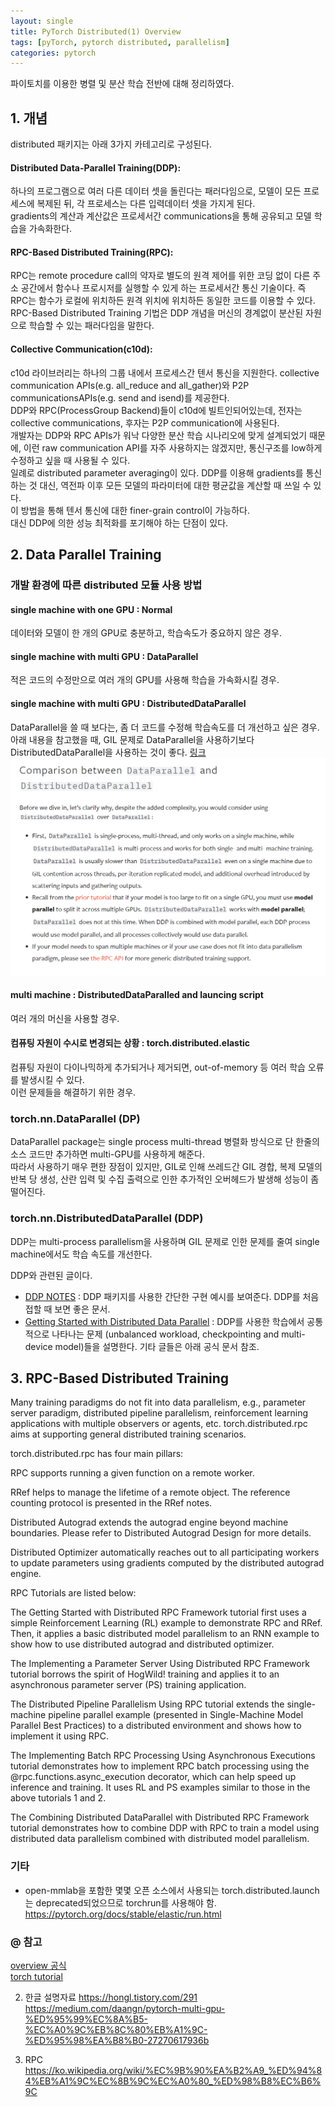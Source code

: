 ```yaml
---
layout: single
title: PyTorch Distributed(1) Overview
tags: [pyTorch, pytorch distributed, parallelism]
categories: pytorch
---
```


파이토치를 이용한 병렬 및 분산 학습 전반에 대해 정리하였다.

## 1. 개념
distributed 패키지는 아래 3가지 카테고리로 구성된다.
#### Distributed Data-Parallel Training(DDP):   
 하나의 프로그램으로 여러 다른 데이터 셋을 돌린다는 패러다임으로, 모델이 모든 프로세스에 복제된 뒤, 각 프로세스는 다른 입력데이터 셋을 가지게 된다.   
gradients의 계산과 계산값은 프로세서간 communications을 통해 공유되고 모델 학습을 가속화한다.   

#### RPC-Based Distributed Training(RPC):   
 RPC는 remote procedure call의 약자로 별도의 원격 제어를 위한 코딩 없이 다른 주소 공간에서 함수나 프로시저를 실행할 수 있게 하는 프로세서간
통신 기술이다. 즉 RPC는 함수가 로컬에 위치하든 원격 위치에 위치하든 동일한 코드를 이용할 수 있다.   
RPC-Based Distributed Training 기법은 DDP 개념을 머신의 경계없이 분산된 자원으로 학습할 수 있는 패러다임을 말한다.   

#### Collective Communication(c10d):   
 c10d 라이브러리는 하나의 그룹 내에서 프로세스간 텐서 통신을 지원한다.
collective communication APIs(e.g. all_reduce and all_gather)와 P2P communicationsAPIs(e.g. send and isend)를 제공한다.   
   DDP와 RPC(ProcessGroup Backend)들이 c10d에 빌트인되어있는데, 전자는 collective communications, 후자는 P2P communication에 사용된다.  
 개발자는 DDP와 RPC APIs가 워낙 다양한 분산 학습 시나리오에 맞게 설계되었기 때문에, 이런 raw communication API를 자주 사용하지는 않겠지만, 통신구조를 low하게 수정하고 싶을 때 사용될 수 있다.  
 일례로 distributed parameter averaging이 있다. DDP를 이용해 gradients를 통신하는 것 대신, 역전파 이후 모든 모델의 파라미터에 대한 평균값을 계산할 때 쓰일 수 있다.   
 이 방법을 통해 텐서 통신에 대한 finer-grain control이 가능하다.   
 대신 DDP에 의한 성능 최적화를 포기해야 하는 단점이 있다. 

## 2. Data Parallel Training
### 개발 환경에 따른 distributed 모듈 사용 방법
#### single machine with one GPU : Normal
데이터와 모델이 한 개의 GPU로 충분하고, 학습속도가 중요하지 않은 경우.   
#### single machine with multi GPU : DataParallel
적은 코드의 수정만으로 여러 개의 GPU를 사용해 학습을 가속화시킬 경우.  
#### single machine with multi GPU : DistributedDataParallel
DataParallel을 쓸 때 보다는, 좀 더 코드를 수정해 학습속도를 더 개선하고 싶은 경우.   
아래 내용을 참고했을 때, GIL 문제로 DataParallel을 사용하기보다 DistributedDataParallel을 사용하는 것이 좋다.
[링크](https://pytorch.org/tutorials/intermediate/ddp_tutorial.html)
![img_3.png](../Pytorch_basic/img_3.png)
#### multi machine : DistributedDataParalled and launcing script
여러 개의 머신을 사용할 경우.
#### 컴퓨팅 자원이 수시로 변경되는 상황 : torch.distributed.elastic
컴퓨팅 자원이 다이나믹하게 추가되거나 제거되면, out-of-memory 등 여러 학습 오류를 발생시킬 수 있다.  
이런 문제들을 해결하기 위한 경우.

### torch.nn.DataParallel (DP)
DataParallel package는 single process multi-thread 병렬화 방식으로 단 한줄의 소스 코드만 추가하면 multi-GPU를 사용하게 해준다.  
따라서 사용하기 매우 편한 장점이 있지만, GIL로 인해 쓰레드간 GIL 경합, 복제 모델의 반복 당 생성, 산란 입력 및 수집 출력으로 인한 추가적인 오버헤드가 발생해 성능이 좀 떨어진다.
   
### torch.nn.DistributedDataParallel (DDP)
DDP는 multi-process parallelism을 사용하며 GIL 문제로 인한 문제를 줄여 single machine에서도 학습 속도를 개선한다.
  
DDP와 관련된 글이다.
- [DDP NOTES](https://pytorch.org/docs/stable/notes/ddp.html) : DDP 패키지를 사용한 간단한 구현 예시를 보여준다. DDP를 처음접할 때 보면 좋은 문서.
- [Getting Started with Distributed Data Parallel](https://tutorials.pytorch.kr/intermediate/ddp_tutorial.html) : DDP를 사용한 학습에서 공통적으로 나타나는 문제
(unbalanced workload, checkpointing and multi-device model)들을 설명한다. 
기타 글들은 아래 공식 문서 참조.  


## 3. RPC-Based Distributed Training
Many training paradigms do not fit into data parallelism, e.g., parameter server paradigm, distributed pipeline parallelism, reinforcement learning applications with multiple observers or agents, etc. torch.distributed.rpc aims at supporting general distributed training scenarios.

torch.distributed.rpc has four main pillars:

RPC supports running a given function on a remote worker.

RRef helps to manage the lifetime of a remote object. The reference counting protocol is presented in the RRef notes.

Distributed Autograd extends the autograd engine beyond machine boundaries. Please refer to Distributed Autograd Design for more details.

Distributed Optimizer automatically reaches out to all participating workers to update parameters using gradients computed by the distributed autograd engine.

RPC Tutorials are listed below:

The Getting Started with Distributed RPC Framework tutorial first uses a simple Reinforcement Learning (RL) example to demonstrate RPC and RRef. Then, it applies a basic distributed model parallelism to an RNN example to show how to use distributed autograd and distributed optimizer.

The Implementing a Parameter Server Using Distributed RPC Framework tutorial borrows the spirit of HogWild! training and applies it to an asynchronous parameter server (PS) training application.

The Distributed Pipeline Parallelism Using RPC tutorial extends the single-machine pipeline parallel example (presented in Single-Machine Model Parallel Best Practices) to a distributed environment and shows how to implement it using RPC.

The Implementing Batch RPC Processing Using Asynchronous Executions tutorial demonstrates how to implement RPC batch processing using the @rpc.functions.async_execution decorator, which can help speed up inference and training. It uses RL and PS examples similar to those in the above tutorials 1 and 2.

The Combining Distributed DataParallel with Distributed RPC Framework tutorial demonstrates how to combine DDP with RPC to train a model using distributed data parallelism combined with distributed model parallelism.


### 기타
- open-mmlab을 포함한 몇몇 오픈 소스에서 사용되는 torch.distributed.launch는 deprecated되었으므로 torchrun를 사용해야 함.
https://pytorch.org/docs/stable/elastic/run.html


### @ 참고
[overview 공식](https://tutorials.pytorch.kr/beginner/dist_overview.html)    
[torch tutorial](https://tutorials.pytorch.kr/intermediate/dist_tuto.html)

2. 한글 설명자료
https://hongl.tistory.com/291
https://medium.com/daangn/pytorch-multi-gpu-%ED%95%99%EC%8A%B5-%EC%A0%9C%EB%8C%80%EB%A1%9C-%ED%95%98%EA%B8%B0-27270617936b

4. RPC
https://ko.wikipedia.org/wiki/%EC%9B%90%EA%B2%A9_%ED%94%84%EB%A1%9C%EC%8B%9C%EC%A0%80_%ED%98%B8%EC%B6%9C